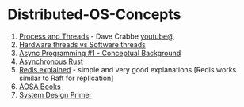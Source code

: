 # Distributed-OS-Concepts

1. [Process and Threads](https://www.youtube.com/watch?v=exbKr6fnoUw) - Dave Crabbe [youtube@](https://www.youtube.com/@davecrabbe4579/)
3. [Hardware threads vs Software threads](https://stackoverflow.com/a/5593389/15745884)
4. [Async Programming #1 - Conceptual Background](https://www.youtube.com/watch?v=FIZVKteEFyk)
5. [Asynchronous Rust](https://www.youtube.com/watch?v=0HwrZp9CBD4)
6. [Redis explained](https://architecturenotes.co/redis/) - simple and very good explanations [Redis works similar to Raft for replication]
7. [AOSA Books](https://aosabook.org/en/index.html)
8. [System Design Primer](https://github.com/donnemartin/system-design-primer)
